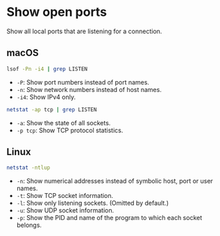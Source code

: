 # Show open ports

Show all local ports that are listening for a connection.

## macOS

```bash
lsof -Pn -i4 | grep LISTEN
```

- `-P`: Show port numbers instead of port names.
- `-n`: Show network numbers instead of host names.
- `-i4`: Show IPv4 only.

```bash
netstat -ap tcp | grep LISTEN
```

- `-a`: Show the state of all sockets.
- `-p tcp`: Show TCP protocol statistics.

## Linux

```bash
netstat -ntlup
```

- `-n`: Show numerical addresses instead of symbolic host, port or user names.
- `-t`: Show TCP socket information.
- `-l`: Show only listening sockets. (Omitted by default.)
- `-u`: Show UDP socket information.
- `-p`: Show the PID and name of the program to which each socket belongs.
